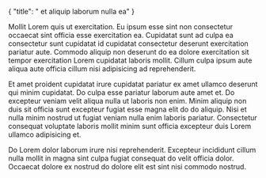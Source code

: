 {
  "title": " et aliquip laborum nulla ea"
}

Mollit Lorem quis ut exercitation. Eu ipsum esse sint non consectetur occaecat sint officia esse exercitation ea. Cupidatat sunt ad culpa ea consectetur sunt cupidatat id cupidatat consectetur deserunt exercitation pariatur aute. Commodo aliquip non deserunt do ea dolore exercitation sit tempor exercitation Lorem cupidatat laboris mollit. Cillum culpa ipsum aute aliqua aute officia cillum nisi adipisicing ad reprehenderit.

Et amet proident cupidatat irure cupidatat pariatur ex amet ullamco deserunt qui minim cupidatat. Do culpa esse pariatur laborum aute amet et. Do excepteur veniam velit aliqua nulla ut laboris non enim. Minim aliquip non duis sit officia sunt excepteur fugiat esse magna elit do do aliquip. Nisi et nulla minim nostrud ut fugiat veniam nulla enim laboris pariatur. Consectetur consequat voluptate laboris mollit minim sunt officia excepteur duis Lorem ullamco adipisicing et.

Do Lorem dolor laborum irure nisi reprehenderit. Excepteur incididunt cillum nulla mollit in magna sint culpa fugiat consequat do velit officia dolor. Occaecat dolore ex nostrud do dolore elit est sint nisi commodo nostrud.